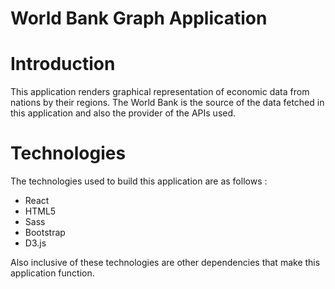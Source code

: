  # World Bank Graph Application

# Introduction


This application renders graphical representation of economic data from nations by their regions. The World Bank is the source of the data fetched in this application and also the provider of the APIs used.

# Technologies
The technologies used to build this application are as follows : 
- React 
- HTML5 
- Sass 
- Bootstrap 
- D3.js

Also inclusive of these technologies are other dependencies that make this application function.


